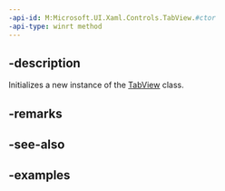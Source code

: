 ```yaml
---
-api-id: M:Microsoft.UI.Xaml.Controls.TabView.#ctor
-api-type: winrt method
---
```


## -description

Initializes a new instance of the [TabView](tabview.md) class.

## -remarks

## -see-also

## -examples

